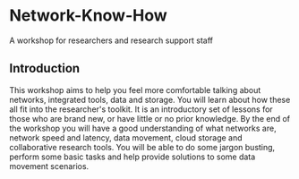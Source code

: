 # Network-Know-How
A workshop for researchers and research support staff

## Introduction

This workshop aims to help you feel more comfortable talking about networks, integrated tools, data and storage. You will learn about how these all fit into the researcher's toolkit. It is an introductory set of lessons for those who are brand new, or have little or no prior knowledge. By the end of the workshop you will have a good understanding of what networks are, network speed and latency, data movement, cloud storage and collaborative research tools. You will be able to do some jargon busting, perform some basic tasks and help provide solutions to some data movement scenarios. 
